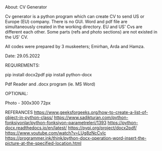 About: CV Generator

Cv generator is a python program which can create CV to send US or Europe (EU) company. There is no GUI. 
Word and pdf file are simultaneously created in the working directory. EU and US' Cvs are different each other. Some parts (refs and photo sections) are not existed in the US' CV.

All codes were prepared by 3 muskeeters; Emirhan, Arda and Hamza.

Date: 29.05.2022

REQUIREMENTS:

pip install docx2pdf
pip install python-docx

Pdf Reader and .docx program (ie. MS Word)

OPTIONAL:

Photo - 300x300 72px

REFERANCES
https://www.geeksforgeeks.org/how-to-create-a-list-of-object-in-python-class/
https://www.sadikturan.com/python-fonksiyonlar/python-fonksiyon-parametreleri/1393
https://python-docx.readthedocs.io/en/latest/
https://pypi.org/project/docx2pdf/
https://www.youtube.com/watch?v=LUg8zNcCvlc
https://programmer.ink/think/python-docx-operation-word-insert-the-picture-at-the-specified-location.html

